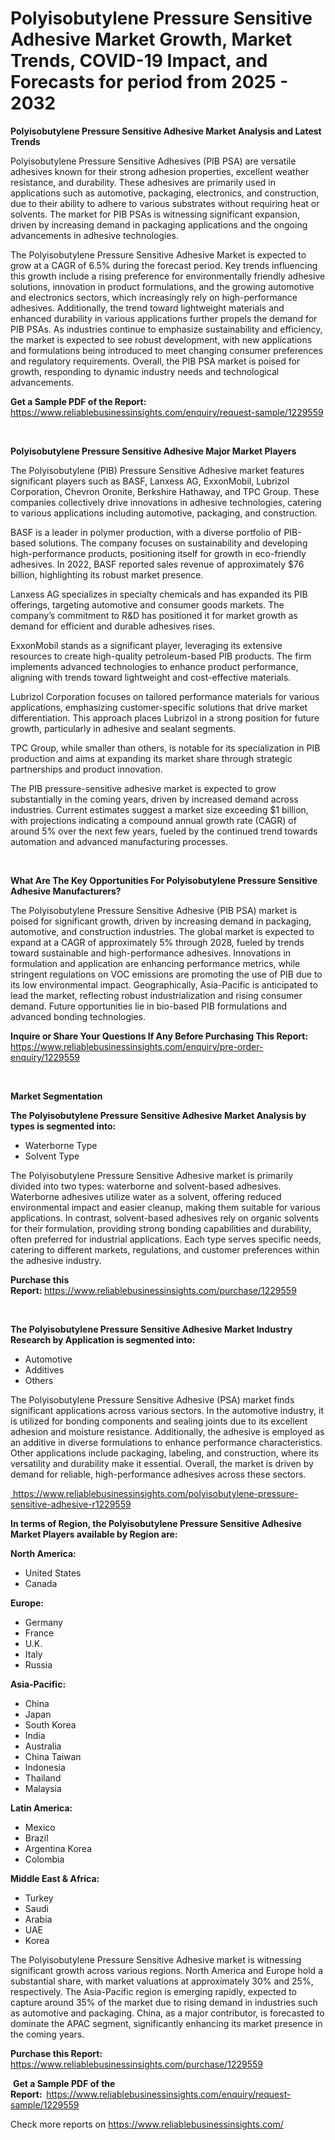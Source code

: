 <p><h1>Polyisobutylene Pressure Sensitive Adhesive Market Growth, Market Trends, COVID-19 Impact, and Forecasts for period from 2025 - 2032</h1></p><p><strong>Polyisobutylene Pressure Sensitive Adhesive Market Analysis and Latest Trends</strong></p>
<p><p>Polyisobutylene Pressure Sensitive Adhesives (PIB PSA) are versatile adhesives known for their strong adhesion properties, excellent weather resistance, and durability. These adhesives are primarily used in applications such as automotive, packaging, electronics, and construction, due to their ability to adhere to various substrates without requiring heat or solvents. The market for PIB PSAs is witnessing significant expansion, driven by increasing demand in packaging applications and the ongoing advancements in adhesive technologies.</p><p>The Polyisobutylene Pressure Sensitive Adhesive Market is expected to grow at a CAGR of 6.5% during the forecast period. Key trends influencing this growth include a rising preference for environmentally friendly adhesive solutions, innovation in product formulations, and the growing automotive and electronics sectors, which increasingly rely on high-performance adhesives. Additionally, the trend toward lightweight materials and enhanced durability in various applications further propels the demand for PIB PSAs. As industries continue to emphasize sustainability and efficiency, the market is expected to see robust development, with new applications and formulations being introduced to meet changing consumer preferences and regulatory requirements. Overall, the PIB PSA market is poised for growth, responding to dynamic industry needs and technological advancements.</p></p>
<p><strong>Get a Sample PDF of the Report:&nbsp;</strong> <a href="https://www.reliablebusinessinsights.com/enquiry/request-sample/1229559?utm_campaign=2534&utm_medium=2&utm_source=Github&utm_content=ia&utm_term=03042025&utm_id=polyisobutylene-pressure-sensitive-adhesive">https://www.reliablebusinessinsights.com/enquiry/request-sample/1229559</a></p>
<p>&nbsp;</p>
<p><strong>Polyisobutylene Pressure Sensitive Adhesive Major Market Players</strong></p>
<p><p>The Polyisobutylene (PIB) Pressure Sensitive Adhesive market features significant players such as BASF, Lanxess AG, ExxonMobil, Lubrizol Corporation, Chevron Oronite, Berkshire Hathaway, and TPC Group. These companies collectively drive innovations in adhesive technologies, catering to various applications including automotive, packaging, and construction.</p><p>BASF is a leader in polymer production, with a diverse portfolio of PIB-based solutions. The company focuses on sustainability and developing high-performance products, positioning itself for growth in eco-friendly adhesives. In 2022, BASF reported sales revenue of approximately $76 billion, highlighting its robust market presence. </p><p>Lanxess AG specializes in specialty chemicals and has expanded its PIB offerings, targeting automotive and consumer goods markets. The company’s commitment to R&D has positioned it for market growth as demand for efficient and durable adhesives rises. </p><p>ExxonMobil stands as a significant player, leveraging its extensive resources to create high-quality petroleum-based PIB products. The firm implements advanced technologies to enhance product performance, aligning with trends toward lightweight and cost-effective materials. </p><p>Lubrizol Corporation focuses on tailored performance materials for various applications, emphasizing customer-specific solutions that drive market differentiation. This approach places Lubrizol in a strong position for future growth, particularly in adhesive and sealant segments.</p><p>TPC Group, while smaller than others, is notable for its specialization in PIB production and aims at expanding its market share through strategic partnerships and product innovation.</p><p>The PIB pressure-sensitive adhesive market is expected to grow substantially in the coming years, driven by increased demand across industries. Current estimates suggest a market size exceeding $1 billion, with projections indicating a compound annual growth rate (CAGR) of around 5% over the next few years, fueled by the continued trend towards automation and advanced manufacturing processes.</p></p>
<p>&nbsp;</p>
<p><strong>What Are The Key Opportunities For Polyisobutylene Pressure Sensitive Adhesive Manufacturers?</strong></p>
<p><p>The Polyisobutylene Pressure Sensitive Adhesive (PIB PSA) market is poised for significant growth, driven by increasing demand in packaging, automotive, and construction industries. The global market is expected to expand at a CAGR of approximately 5% through 2028, fueled by trends toward sustainable and high-performance adhesives. Innovations in formulation and application are enhancing performance metrics, while stringent regulations on VOC emissions are promoting the use of PIB due to its low environmental impact. Geographically, Asia-Pacific is anticipated to lead the market, reflecting robust industrialization and rising consumer demand. Future opportunities lie in bio-based PIB formulations and advanced bonding technologies.</p></p>
<p><strong>Inquire or Share Your Questions If Any Before Purchasing This Report:</strong> <a href="https://www.reliablebusinessinsights.com/enquiry/pre-order-enquiry/1229559?utm_campaign=2534&utm_medium=2&utm_source=Github&utm_content=ia&utm_term=03042025&utm_id=polyisobutylene-pressure-sensitive-adhesive">https://www.reliablebusinessinsights.com/enquiry/pre-order-enquiry/1229559</a></p>
<p>&nbsp;</p>
<p><strong>Market Segmentation</strong></p>
<p><strong>The Polyisobutylene Pressure Sensitive Adhesive Market Analysis by types is segmented into:</strong></p>
<p><ul><li>Waterborne Type</li><li>Solvent Type</li></ul></p>
<p><p>The Polyisobutylene Pressure Sensitive Adhesive market is primarily divided into two types: waterborne and solvent-based adhesives. Waterborne adhesives utilize water as a solvent, offering reduced environmental impact and easier cleanup, making them suitable for various applications. In contrast, solvent-based adhesives rely on organic solvents for their formulation, providing strong bonding capabilities and durability, often preferred for industrial applications. Each type serves specific needs, catering to different markets, regulations, and customer preferences within the adhesive industry.</p></p>
<p><strong>Purchase this Report:&nbsp;</strong><a href="https://www.reliablebusinessinsights.com/purchase/1229559?utm_campaign=2534&utm_medium=2&utm_source=Github&utm_content=ia&utm_term=03042025&utm_id=polyisobutylene-pressure-sensitive-adhesive">https://www.reliablebusinessinsights.com/purchase/1229559</a></p>
<p>&nbsp;</p>
<p><strong>The Polyisobutylene Pressure Sensitive Adhesive Market Industry Research by Application is segmented into:</strong></p>
<p><ul><li>Automotive</li><li>Additives</li><li>Others</li></ul></p>
<p><p>The Polyisobutylene Pressure Sensitive Adhesive (PSA) market finds significant applications across various sectors. In the automotive industry, it is utilized for bonding components and sealing joints due to its excellent adhesion and moisture resistance. Additionally, the adhesive is employed as an additive in diverse formulations to enhance performance characteristics. Other applications include packaging, labeling, and construction, where its versatility and durability make it essential. Overall, the market is driven by demand for reliable, high-performance adhesives across these sectors.</p></p>
<p><a href="https://www.reliablebusinessinsights.com/polyisobutylene-pressure-sensitive-adhesive-r1229559?utm_campaign=2534&utm_medium=2&utm_source=Github&utm_content=ia&utm_term=03042025&utm_id=polyisobutylene-pressure-sensitive-adhesive">&nbsp;https://www.reliablebusinessinsights.com/polyisobutylene-pressure-sensitive-adhesive-r1229559</a></p>
<p><strong>In terms of Region, the Polyisobutylene Pressure Sensitive Adhesive Market Players available by Region are:</strong></p>
<p>
    <p> <strong> North America: </strong>
        <ul>
            <li>United States</li>
            <li>Canada</li>
        </ul>
        </p> 
    <p> <strong> Europe: </strong>
        <ul>
            <li>Germany</li>
            <li>France</li>
            <li>U.K.</li>
            <li>Italy</li>
            <li>Russia</li>
        </ul>
        </p> 
    <p> <strong> Asia-Pacific: </strong>
        <ul>
            <li>China</li>
            <li>Japan</li>
            <li>South Korea</li>
            <li>India</li>
            <li>Australia</li>
            <li>China Taiwan</li>
            <li>Indonesia</li>
            <li>Thailand</li>
            <li>Malaysia</li>
        </ul>
        </p> 
    <p> <strong> Latin America: </strong>
        <ul>
            <li>Mexico</li>
            <li>Brazil</li>
            <li>Argentina Korea</li>
            <li>Colombia</li>
        </ul>
        </p> 
    <p> <strong> Middle East & Africa: </strong>
        <ul>
            <li>Turkey</li>
            <li>Saudi</li>
            <li>Arabia</li>
            <li>UAE</li>
            <li>Korea</li>
        </ul>
    </p>
    </p>
<p><p>The Polyisobutylene Pressure Sensitive Adhesive market is witnessing significant growth across various regions. North America and Europe hold a substantial share, with market valuations at approximately 30% and 25%, respectively. The Asia-Pacific region is emerging rapidly, expected to capture around 35% of the market due to rising demand in industries such as automotive and packaging. China, as a major contributor, is forecasted to dominate the APAC segment, significantly enhancing its market presence in the coming years.</p></p>
<p><strong>Purchase this Report: </strong><a href="https://www.reliablebusinessinsights.com/purchase/1229559?utm_campaign=2534&utm_medium=2&utm_source=Github&utm_content=ia&utm_term=03042025&utm_id=polyisobutylene-pressure-sensitive-adhesive">https://www.reliablebusinessinsights.com/purchase/1229559</a></p>
<p>&nbsp;<strong>Get a Sample PDF of the Report:&nbsp;&nbsp;</strong><a href="https://www.reliablebusinessinsights.com/enquiry/request-sample/1229559?utm_campaign=2534&utm_medium=2&utm_source=Github&utm_content=ia&utm_term=03042025&utm_id=polyisobutylene-pressure-sensitive-adhesive">https://www.reliablebusinessinsights.com/enquiry/request-sample/1229559</a></p>
<p><strong></strong></p>
<p>Check more reports on <a href="https://www.reliablebusinessinsights.com/?utm_campaign=2534&utm_medium=2&utm_source=Github&utm_content=ia&utm_term=03042025&utm_id=polyisobutylene-pressure-sensitive-adhesive">https://www.reliablebusinessinsights.com/</a></p>